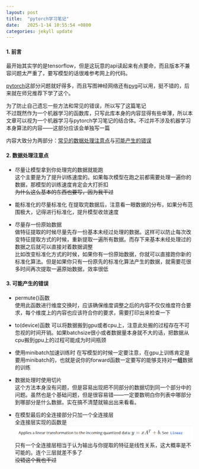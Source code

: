 ```yaml
---
layout: post
title:  "pytorch学习笔记"
date:   2025-1-14 10:55:54 +0800
categories: jekyll update
---
```

#### 1. 前言   
最开始其实学的是tensorflow，但是这玩意的api读起来有点要命，而且版本不兼容问题太严重了，要写模型的话很难参考网上的代码。   
   
[pytorch](https://pytorch.org/)这部分问题就好得多，而且写图神经网络还有[pyg](https://pytorch-geometric.readthedocs.io/en/latest/)可以用，挺不错的，后来就在师兄推荐下学了这个。    
   
为了防止自己遗忘一些方法和常见的错误，所以写了这篇笔记   
不过既然作为一个机器学习的函数库，只写此库本身的内容显得有些单薄，所以本文章可以视为一个机器学习与pytorch学习笔记的结合体。不过并不涉及机器学习本身算法的内容——这部分应该会单独写一篇      
   

内容大致分为两部分：[常见的数据处理注意点](#数据处理注意点)与[可能产生的错误](#可能产生的错误)   
#### 2. 数据处理注意点   
- 尽量让模型拿到你处理完的数据就能跑   
这个主要是为了提升训练速度的。如果每次模型在跑之前都需要处理一遍你的数据，那模型的训练速度肯定会大打折扣   
~~为什么这么基本的东西也要写，因为我干过~~    

- 能标准化的尽量标准化
在提取完数据后，注意看一眼数据的分布，如果分布范围极大，记得进行标准化，提升模型收敛速度   
   

- 尽量存一份原始数据   
做特征提取的时候尽量先存一份基本未经过处理的数据。这样可以防止每次改变特征提取方式的时候，重新提取一遍所有数据。而存下来基本未经处理过的数据之后就可以直接对着数据调整   
比如改变标准化方式的时候，如果你有一份原始数据，你就可以直接跑你新的标准化算法。但是如果你只有一份原先的标准化算法产生的数据，就需要花很多时间再次提取一遍原始数据，效率很低   
   
#### 3. 可能产生的错误    

- permute()函数   
使用此函数进行维度交换时，应该确保维度调整之后的内容不仅仅维度符合要求，每个维度上的内容也应该符合你的要求，需要打印出来检查一下   

- to(device)函数
可以将数据搬到gpu或者cpu上，注意此处搬的过程存在不可忽视的时间开销。如果batchsize很小或者数据量本身就不大的话，把数据从cpu搬到gpu上的过程可能成为时间瓶颈   
   
- 使用minibatch加速训练时
在写模型的时候一定要注意，在gpu上训练肯定是要用minibatch的，也就是说你的forward函数一定要写的能够支持对**一组**数据的训练   
    

- 数据处理时使用切片   
这个方法本身没有问题，但是容易出现把不同部分的数据切到同一个部分中的问题。虽然也是个基础问题，但是很容易错——一定要数明白你列表中哪部分到哪部分是什么数据，实在搞不清楚就输出出来看看。    
  
- 在模型最后的全连接部分只加一个全连接层   
全连接层实现的函数是   
![linear function](_image/pytorch_linear.png)    
只有一个全连接层相当于认为输出与你提取的特征是线性关系，这大概率是不可能的。连个三层就差不多了   
~~没错这个我也干过~~   

